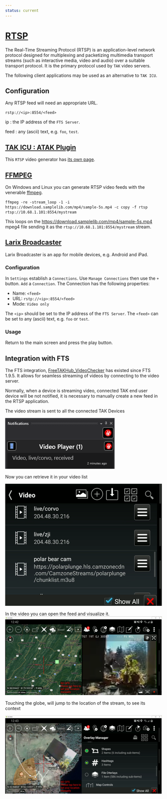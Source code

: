 ```yaml
---
status: current
---
```


# [RTSP](https://en.wikipedia.org/wiki/Real-Time_Streaming_Protocol)

The Real-Time Streaming Protocol (RTSP) is an application-level network protocol designed for multiplexing and packetizing multimedia transport streams (such as interactive media, video and audio) over a suitable transport protocol. It is the primary protocol used by `TAK` video servers.

The following client applications may be used as an alternative to `TAK ICU`.


## Configuration

Any RTSP feed will need an appropriate URL.
```text
rstp://<ip>:8554/<feed>
```

ip
: the IP address of the `FTS Server`.

feed
: any (ascii) text, e.g. `foo`, `test`.

## [TAK ICU : ATAK Plugin](./takICU.md)

This `RTSP` video generator has [its own page](./takICU.md).

## [FFMPEG](https://ffmpeg.org/ffmpeg.html)

On Windows and Linux you can generate RTSP video feeds with the venerable [ffmpeg](https://ffmpeg.org/ffmpeg.html).

```shell
ffmpeg -re -stream_loop -1 -i https://download.samplelib.com/mp4/sample-5s.mp4 -c copy -f rtsp rtsp://10.68.1.101:8554/mystream
```

This loops on the https://download.samplelib.com/mp4/sample-5s.mp4 mpeg4 file sending it as the `rtsp://10.68.1.101:8554/mystream` stream.


## [Larix Broadcaster](https://softvelum.com/larix/)

Larix Broadcaster is an app for mobile devices, e.g. Android and iPad.

### Configuration

In `Settings` establish a `Connections`.
Use `Manage Connections` then use the `+` button. `Add` a `Connection`.
The Connection has the following properties:
* Name: `<feed>`
* URL: `rstp://<ip>:8554/<feed>`
* Mode: `Video only`

The `<ip>` should be set to the IP address of the `FTS Server`.
The `<feed>` can be set to any (ascii) text, e.g. `foo` or `test`.

### Usage

Return to the main screen and press the play button.

## Integration with FTS


The FTS integration, [FreeTAKHub_VideoChecker](https://github.com/FreeTAKTeam/FreeTAKHub_VideoChecker) has existed since FTS 1.9.5.
It allows for seamless streaming of videos by connecting to the video server.

Normally, when a device is streaming video, connected TAK end user device will be not notified,
it is necessary to manually create a new feed in the RTSP application.

The video stream is sent to all the connected TAK Devices

![image](./images/atak_video_notification.png)

Now you can retrieve it in your video list

![image](./images/atak_video_listing.png)

In the video you can open the feed and visualize it.
![image](./images/atak_video_stream_play.png)

Touching the globe, will jump to the location of the stream,
to see its context

![image](./images/atak_video_locate.png)


